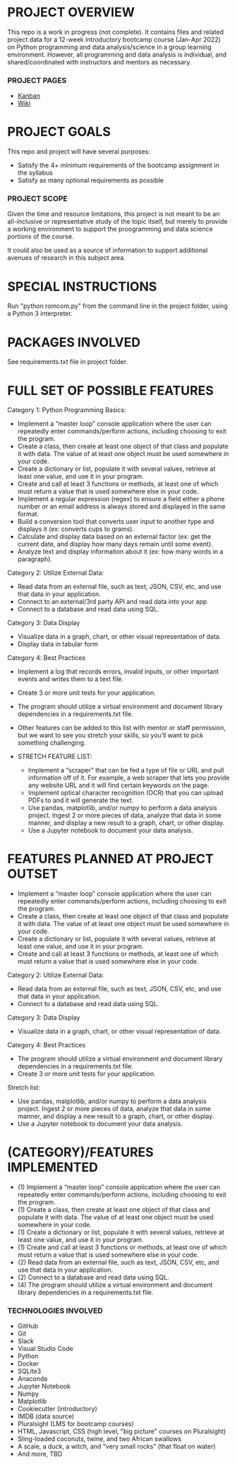 # PROJECT OVERVIEW
This repo is a work in progress (not complete). It contains files and related project data for a 12-week introductory bootcamp course (Jan-Apr 2022) on Python programming and data analysis/science in a group learning environment. However, all programming and data analysis is individual, and shared/coordinated with instructors and mentors as necessary.

### PROJECT PAGES
- [Kanban](https://github.com/hellums/Hallmark-Rom-Com/projects/1)
- [Wiki](https://github.com/hellums/Hallmark-Rom-Com/wiki)

# PROJECT GOALS
This repo and project will have several purposes:
- Satisfy the 4+ minimum requirements of the bootcamp assignment in the syllabus
- Satisfy as many optional requirements as possible

### PROJECT SCOPE
Given the time and resource limitations, this project is not meant to be an all-inclusive or representative study of the topic itself, but merely to provide a working environment to support the proogramming and data science portions of the course. 

It could also be used as a source of information to support additional avenues of research in this subject area. 
# SPECIAL INSTRUCTIONS
Run "python romcom.py" from the command line in the project folder, using a Python 3 interpreter.

# PACKAGES INVOLVED
See requirements.txt file in project folder.

# FULL SET OF POSSIBLE FEATURES
Category 1: Python Programming Basics:

- Implement a “master loop” console application where the user can repeatedly enter commands/perform actions, including choosing to exit the program.	
- Create a class, then create at least one object of that class and populate it with data. The value of at least one object must be used somewhere in your code.
- Create a dictionary or list, populate it with several values, retrieve at least one value, and use it in your program.
- Create and call at least 3 functions or methods, at least one of which must return a value that is used somewhere else in your code. 
- Implement a regular expression (regex) to ensure a field either a phone number or an email address is always stored and displayed in the same format.
- Build a conversion tool that converts user input to another type and displays it (ex: converts cups to grams).
- Calculate and display data based on an external factor (ex: get the current date, and display how many days remain until some event).
- Analyze text and display information about it (ex: how many words in a paragraph).

Category 2: Utilize External Data:
- Read data from an external file, such as text, JSON, CSV, etc, and use that data in your application.
- Connect to an external/3rd party API and read data into your app
- Connect to a database and read data using SQL.

Category 3: Data Display
- Visualize data in a graph, chart, or other visual representation of data.
- Display data in tabular form

Category 4: Best Practices
- Implement a log that records errors, invalid inputs, or other important events and writes them to a text file.
- Create 3 or more unit tests for your application.
- The program should utilize a virtual environment and document library dependencies in a requirements.txt file.
- Other features can be added to this list with mentor or staff permission, but we want to see you stretch your skills, so you’ll want to pick something challenging.

- STRETCH FEATURE LIST:
  - Implement a “scraper” that can be fed a type of file or URL and pull information off of it. For example, a web scraper that lets you provide any website URL and it will find certain keywords on the page.
  - Implement optical character recognition (OCR) that you can upload PDFs to and it will generate the text.
  - Use pandas, matplotlib, and/or numpy to perform a data analysis project. Ingest 2 or more pieces of data, analyze that data in some manner, and display a new result to a graph, chart, or other display.
  - Use a Jupyter notebook to document your data analysis.

# FEATURES PLANNED AT PROJECT OUTSET

- Implement a “master loop” console application where the user can repeatedly enter commands/perform actions, including choosing to exit the program.	
- Create a class, then create at least one object of that class and populate it with data. The value of at least one object must be used somewhere in your code.
- Create a dictionary or list, populate it with several values, retrieve at least one value, and use it in your program.
- Create and call at least 3 functions or methods, at least one of which must return a value that is used somewhere else in your code. 

Category 2: Utilize External Data:
- Read data from an external file, such as text, JSON, CSV, etc, and use that data in your application.
- Connect to a database and read data using SQL.

Category 3: Data Display
- Visualize data in a graph, chart, or other visual representation of data.

Category 4: Best Practices
- The program should utilize a virtual environment and document library dependencies in a requirements.txt file.
- Create 3 or more unit tests for your application.

Stretch list:

- Use pandas, matplotlib, and/or numpy to perform a data analysis project. Ingest 2 or more pieces of data, analyze that data in some manner, and display a new result to a graph, chart, or other display.
- Use a Jupyter notebook to document your data analysis.

# (CATEGORY)/FEATURES IMPLEMENTED
- (1) Implement a “master loop” console application where the user can repeatedly enter commands/perform actions, including choosing to exit the program.
- (1) Create a class, then create at least one object of that class and populate it with data. The value of at least one object must be used somewhere in your code.
- (1) Create a dictionary or list, populate it with several values, retrieve at least one value, and use it in your program.
- (1) Create and call at least 3 functions or methods, at least one of which must return a value that is used somewhere else in your code. 
- (2) Read data from an external file, such as text, JSON, CSV, etc, and use that data in your application.
- (2) Connect to a database and read data using SQL.
- (4) The program should utilize a virtual environment and document library dependencies in a requirements.txt file.

### TECHNOLOGIES INVOLVED
- GitHub
- Git
- Slack
- Visual Studio Code
- Python
- Docker
- SQLite3 
- Anaconda
- Jupyter Notebook
- Numpy
- Matplotlib 
- Cookiecutter (introductory)
- IMDB (data source)
- Pluralsight (LMS for bootcamp courses)
- HTML, Javascript, CSS (high level, "big picture" courses on Pluralsight)
- Sling-loaded coconuts, twine, and two African swallows
- A scale, a duck, a witch, and "very small rocks" (that float on water)
- And more, TBD